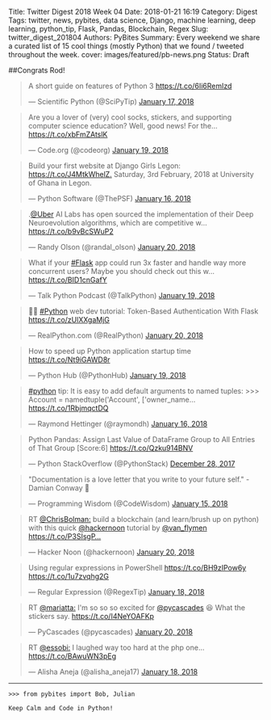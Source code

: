 Title: Twitter Digest 2018 Week 04
Date: 2018-01-21 16:19
Category: Digest
Tags: twitter, news, pybites, data science, Django, machine learning, deep learning, python_tip, Flask, Pandas, Blockchain, Regex
Slug: twitter_digest_201804
Authors: PyBites
Summary: Every weekend we share a curated list of 15 cool things (mostly Python) that we found / tweeted throughout the week.
cover: images/featured/pb-news.png
Status: Draft

##Congrats Rod!

<winning tweet>

<blockquote class="twitter-tweet"><p>A short guide on features of Python 3 <a href="https://t.co/6Ii6RemIzd" title="https://t.co/6Ii6RemIzd" target="_blank">https://t.co/6Ii6RemIzd</a></p>— Scientific Python (@SciPyTip) <a href="https://twitter.com/SciPyTip/status/953479904749916161" data-datetime="2018-01-17T04:11:38+00:00">January 17, 2018</a></blockquote>

<blockquote class="twitter-tweet"><p>Are you a lover of (very) cool socks, stickers, and supporting computer science education? Well, good news! For the… <a href="https://t.co/xbFmZAtslK" title="https://t.co/xbFmZAtslK" target="_blank">https://t.co/xbFmZAtslK</a></p>— Code.org (@codeorg) <a href="https://twitter.com/codeorg/status/954424094706970625" data-datetime="2018-01-19T18:43:31+00:00">January 19, 2018</a></blockquote>

<blockquote class="twitter-tweet"><p>Build your first website at Django Girls Legon: <a href="https://t.co/J4MtkWhelZ." title="https://t.co/J4MtkWhelZ." target="_blank">https://t.co/J4MtkWhelZ.</a> Saturday, 3rd February, 2018 at University of Ghana in Legon.</p>— Python Software (@ThePSF) <a href="https://twitter.com/ThePSF/status/953235464399572992" data-datetime="2018-01-16T12:00:19+00:00">January 16, 2018</a></blockquote>

<blockquote class="twitter-tweet"><p>.<a href="https://twitter.com/@Uber" target="_blank">@Uber</a> AI Labs has open sourced the implementation of their Deep Neuroevolution algorithms, which are competitive w… <a href="https://t.co/b9vBcSWuP2" title="https://t.co/b9vBcSWuP2" target="_blank">https://t.co/b9vBcSWuP2</a></p>— Randy Olson (@randal_olson) <a href="https://twitter.com/randal_olson/status/954753591503241222" data-datetime="2018-01-20T16:32:49+00:00">January 20, 2018</a></blockquote>

<blockquote class="twitter-tweet"><p>What if your <a href="https://twitter.com/search/#Flask" target="_blank">#Flask</a> app could run 3x faster and handle way more concurrent users? Maybe you should check out this w… <a href="https://t.co/BID1cnGafY" title="https://t.co/BID1cnGafY" target="_blank">https://t.co/BID1cnGafY</a></p>— Talk Python Podcast (@TalkPython) <a href="https://twitter.com/TalkPython/status/954489125691953152" data-datetime="2018-01-19T23:01:55+00:00">January 19, 2018</a></blockquote>

<blockquote class="twitter-tweet"><p>🐍📰 <a href="https://twitter.com/search/#Python" target="_blank">#Python</a> web dev tutorial: Token-Based Authentication With Flask <a href="https://t.co/zUlXXgaMjG" title="https://t.co/zUlXXgaMjG" target="_blank">https://t.co/zUlXXgaMjG</a></p>— RealPython.com (@RealPython) <a href="https://twitter.com/RealPython/status/954515089318666245" data-datetime="2018-01-20T00:45:05+00:00">January 20, 2018</a></blockquote>

<blockquote class="twitter-tweet"><p>How to speed up Python application startup time <a href="https://t.co/Nt9iGAWD8r" title="https://t.co/Nt9iGAWD8r" target="_blank">https://t.co/Nt9iGAWD8r</a></p>— Python Hub (@PythonHub) <a href="https://twitter.com/PythonHub/status/954294459293949952" data-datetime="2018-01-19T10:08:23+00:00">January 19, 2018</a></blockquote>

<blockquote class="twitter-tweet"><p><a href="https://twitter.com/search/#python" target="_blank">#python</a> tip: It is easy to add default arguments to named tuples: &gt;&gt;&gt; Account = namedtuple('Account', ['owner_name… <a href="https://t.co/1RbjmqctDQ" title="https://t.co/1RbjmqctDQ" target="_blank">https://t.co/1RbjmqctDQ</a></p>— Raymond Hettinger (@raymondh) <a href="https://twitter.com/raymondh/status/953173419486359552" data-datetime="2018-01-16T07:53:46+00:00">January 16, 2018</a></blockquote>

<blockquote class="twitter-tweet"><p>Python Pandas: Assign Last Value of DataFrame Group to All Entries of That Group [Score:6] <a href="https://t.co/Qzku914BNV" title="https://t.co/Qzku914BNV" target="_blank">https://t.co/Qzku914BNV</a></p>— Python StackOverflow (@PythonStack) <a href="https://twitter.com/PythonStack/status/946432459658448896" data-datetime="2017-12-28T17:27:36+00:00">December 28, 2017</a></blockquote>

<blockquote class="twitter-tweet"><p>"Documentation is a love letter that you write to your future self." - Damian Conway 💌</p>— Programming Wisdom (@CodeWisdom) <a href="https://twitter.com/CodeWisdom/status/952979074221305859" data-datetime="2018-01-15T19:01:31+00:00">January 15, 2018</a></blockquote>

<blockquote class="twitter-tweet"><p>RT <a href="https://twitter.com/@ChrisBolman:" target="_blank">@ChrisBolman:</a> build a blockchain (and learn/brush up on python) with this quick <a href="https://twitter.com/@hackernoon" target="_blank">@hackernoon</a> tutorial by <a href="https://twitter.com/@van_flymen" target="_blank">@van_flymen</a> <a href="https://t.co/P3SIsgP…" title="https://t.co/P3SIsgP…" target="_blank">https://t.co/P3SIsgP…</a></p>— Hacker Noon (@hackernoon) <a href="https://twitter.com/hackernoon/status/954843158671589376" data-datetime="2018-01-20T22:28:43+00:00">January 20, 2018</a></blockquote>

<blockquote class="twitter-tweet"><p>Using regular expressions in PowerShell <a href="https://t.co/BH9zIPow6y" title="https://t.co/BH9zIPow6y" target="_blank">https://t.co/BH9zIPow6y</a> <a href="https://t.co/1u7zvqhg2G" title="https://t.co/1u7zvqhg2G" target="_blank">https://t.co/1u7zvqhg2G</a></p>— Regular Expression (@RegexTip) <a href="https://twitter.com/RegexTip/status/954020992849989632" data-datetime="2018-01-18T16:01:44+00:00">January 18, 2018</a></blockquote>

<blockquote class="twitter-tweet"><p>RT <a href="https://twitter.com/@mariatta:" target="_blank">@mariatta:</a> I'm so so so excited for <a href="https://twitter.com/@pycascades" target="_blank">@pycascades</a> 😆 What the stickers say. <a href="https://t.co/I4NeYOAFKp" title="https://t.co/I4NeYOAFKp" target="_blank">https://t.co/I4NeYOAFKp</a></p>— PyCascades (@pycascades) <a href="https://twitter.com/pycascades/status/954568173134598144" data-datetime="2018-01-20T04:16:02+00:00">January 20, 2018</a></blockquote>

<blockquote class="twitter-tweet"><p>RT <a href="https://twitter.com/@essobi:" target="_blank">@essobi:</a> I laughed way too hard at the php one... <a href="https://t.co/BAwuWN3pEg" title="https://t.co/BAwuWN3pEg" target="_blank">https://t.co/BAwuWN3pEg</a></p>— Alisha Aneja (@alisha_aneja17) <a href="https://twitter.com/alisha_aneja17/status/953802168351338496" data-datetime="2018-01-18T01:32:12+00:00">January 18, 2018</a></blockquote>

---

	>>> from pybites import Bob, Julian

	Keep Calm and Code in Python!
